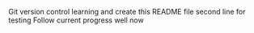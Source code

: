 Git version control learning and create this README file
second line for testing
Follow current progress well now

